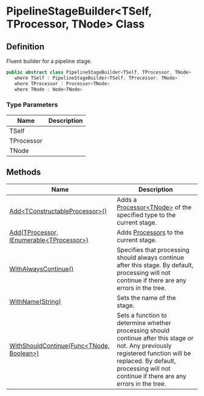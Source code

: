 # PipelineStageBuilder&lt;TSelf, TProcessor, TNode&gt; Class
## Definition

Fluent builder for a pipeline stage.

```c#
public abstract class PipelineStageBuilder<TSelf, TProcessor, TNode>
   where TSelf : PipelineStageBuilder<TSelf, TProcessor, TNode>
   where TProcessor : Processor<TNode>
   where TNode : Node<TNode>
```

### Type Parameters

| Name | Description |
| ---- | ----------- |
| TSelf |  |
| TProcessor |  |
| TNode |  |

## Methods

| Name | Description |
| ---- | ----------- |
| [Add&lt;TConstructableProcessor&gt;()](MrKWatkins.Ast.Processing.PipelineStageBuilder-3.Add.md#mrkwatkins-ast-processing-pipelinestagebuilder-3-add-1) | Adds a [Processor&lt;TNode&gt;](MrKWatkins.Ast.Processing.Processor-1.md) of the specified type to the current stage. |
| [Add(TProcessor, IEnumerable&lt;TProcessor&gt;)](MrKWatkins.Ast.Processing.PipelineStageBuilder-3.Add.md#mrkwatkins-ast-processing-pipelinestagebuilder-3-add(-1-system-collections-generic-ienumerable((-1)))) | Adds [Processors](MrKWatkins.Ast.Processing.Processor-1.md) to the current stage. |
| [WithAlwaysContinue()](MrKWatkins.Ast.Processing.PipelineStageBuilder-3.WithAlwaysContinue.md) | Specifies that processing should always continue after this stage. By default, processing will not continue if there are any errors in the tree. |
| [WithName(String)](MrKWatkins.Ast.Processing.PipelineStageBuilder-3.WithName.md) | Sets the name of the stage. |
| [WithShouldContinue(Func&lt;TNode, Boolean&gt;)](MrKWatkins.Ast.Processing.PipelineStageBuilder-3.WithShouldContinue.md) | Sets a function to determine whether processing should continue after this stage or not. Any previously registered function will be replaced. By default, processing will not continue if there are any errors in the tree. |

